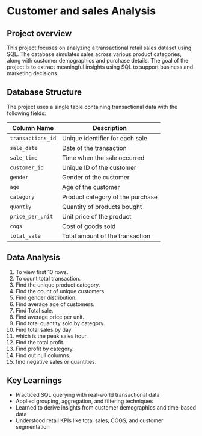 
# Customer and sales Analysis

## Project overview

This project focuses on analyzing a transactional retail sales dataset using SQL. The database simulates sales across various product categories, along with customer demographics and purchase details. The goal of the project is to extract meaningful insights using SQL to support business and marketing decisions.


## Database Structure

The project uses a single table containing transactional data with the following fields:

| Column Name       | Description                              |
|-------------------|------------------------------------------|
| `transactions_id` | Unique identifier for each sale          |
| `sale_date`       | Date of the transaction                  |
| `sale_time`       | Time when the sale occurred              |
| `customer_id`     | Unique ID of the customer                |
| `gender`          | Gender of the customer                   |
| `age`             | Age of the customer                      |
| `category`        | Product category of the purchase         |
| `quantiy`         | Quantity of products bought              |
| `price_per_unit`  | Unit price of the product                |
| `cogs`            | Cost of goods sold                       |
| `total_sale`      | Total amount of the transaction          |

## Data Analysis

1. To view first 10 rows.  
2. To count total transaction. 
3. Find the unique product category.  
4. Find the count of unique customers. 
5. Find gender distribution. 
6. Find average age of customers.  
7. Find Total sale.  
8. Find average price per unit. 
9. Find total quantity sold by category. 
10. Find total sales by day.
11. which is the peak sales hour. 
12. Find the total profit.  
13. Find profit by category.  
14. Find out null columns.  
15. find negative sales or quantities.


## Key Learnings

- Practiced SQL querying with real-world transactional data  
- Applied grouping, aggregation, and filtering techniques  
- Learned to derive insights from customer demographics and time-based data  
- Understood retail KPIs like total sales, COGS, and customer segmentation
